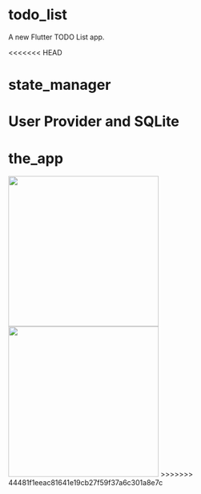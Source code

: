 # todo_list

A new Flutter TODO List app.

<<<<<<< HEAD
# state_manager
User Provider and SQLite
=======
# the_app
<img src="https://user-images.githubusercontent.com/62328990/107959129-8ed56900-6fd5-11eb-8b80-a4fa3b6b28df.png" width="300">
<img src="https://user-images.githubusercontent.com/62328990/107959258-c17f6180-6fd5-11eb-937a-5359e178c4d9.png" width="300">
>>>>>>> 44481f1eeac81641e19cb27f59f37a6c301a8e7c
